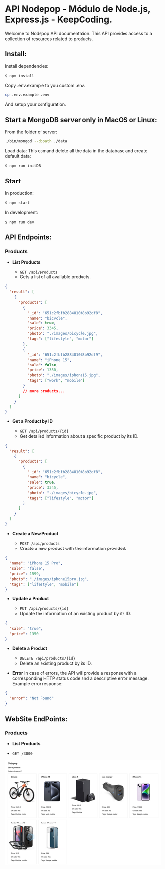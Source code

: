 # API Nodepop - Módulo de Node.js, Express.js - KeepCoding.

Welcome to Nodepop API documentation. This API provides access to a collection of resources related to products.

## Install:

Install dependencies:

```bash
$ npm install
```

Copy .env.example to you custom .env.

```bash
cp .env.example .env
```

And setup your configuration.

## Start a MongoDB server only in MacOS or Linux:

From the folder of server:

```bash
./bin/mongod --dbpath ./data
```

Load data:
This comand delete all the data in the database and create default data:

```bash
$ npm run initDB
```

## Start

In production:

```bash
$ npm start
```

In development:

```bash
$ npm run dev
```

## API Endpoints:

### Products

- **List Products**

  - `GET /api/products`
  - Gets a list of all available products.

```json
{
  "result": [
    {
      "products": [
        {
          "_id": "651c2fbfb2884810f8b92df8",
          "name": "bicycle",
          "sale": true,
          "price": 3345,
          "photo": "./images/bicycle.jpg",
          "tags": ["lifestyle", "motor"]
        },
        {
          "_id": "651c2fbfb2884810f8b92df9",
          "name": "iPhone 15",
          "sale": false,
          "price": 1350,
          "photo": "./images/iphone15.jpg",
          "tags": ["work", "mobile"]
        }
        // more products...
      ]
    }
  ]
}
```

- **Get a Product by ID**

  - `GET /api/products/{id}`
  - Get detailed information about a specific product by its ID.

```json
{
  "result": [
    {
      "products": [
        {
          "_id": "651c2fbfb2884810f8b92df8",
          "name": "bicycle",
          "sale": true,
          "price": 3345,
          "photo": "./images/bicycle.jpg",
          "tags": ["lifestyle", "motor"]
        }
      ]
    }
  ]
}
```

- **Create a New Product**

  - `POST /api/products`
  - Create a new product with the information provided.

```json
{
  "name": "iPhone 15 Pro",
  "sale": "false",
  "price": 1599,
  "photo": "./images/iphone15pro.jpg",
  "tags": ["lifestyle", "mobile"]
}
```

- **Update a Product**

  - `PUT /api/products/{id}`
  - Update the information of an existing product by its ID.

```json
{
  "sale": "true",
  "price": 1350
}
```

- **Delete a Product**

  - `DELETE /api/products/{id}`
  - Delete an existing product by its ID.

- **Error**
  In case of errors, the API will provide a response with a corresponding HTTP status code and a descriptive error message.
  Example error response:

```json
{
  "error": "Not Found"
}
```

## WebSite EndPoints:

### Products

- **List Products**

- `GET /3000`

![](public/images/home-nodepop.png)
